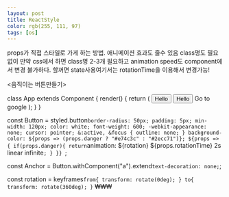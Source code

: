 ```yaml
---
layout: post
title: ReactStyle
color: rgb(255, 111, 97)
tags: [os]
---
```

props가 직접 스타일로 가게 하는 방법. 애니메이션 효과도 줄수 있음
class명도 필요 없이 만약 css에서 하면 class명 2-3개 필요하고 animation speed도 component에서 변경 불가하다. 할꺼면 state사용여기서는 rotationTime을 이용해서 변경가능!

<움직이는 버튼만들기>

class App extends Component {
    render() {
      return (
          <Component>
            <Button>Hello</Button>
            <Button danger rotationTime={5}>Hello</Button>
            <Anchor href="http://google.com">Go to google</Anchor>
          </Component>
      );
    }
}

const Button = styled.button`
    border-radius: 50px;
    padding: 5px;
    min-width: 120px;
    color: white;
    font-weight: 600;
    -webkit-appearance: none;
    cursor: pointer;
    &:active,
    &focus {
        outline: none;
    }
    background-color: ${props => (props.danger ? "#e74c3c" : "#2ecc71")};
    ${props => {
        if(props.danger){
            return `animation: ${rotation} ${props.rotationTime} 2s linear infinite`;
        }
    }}
`;

const Anchor = Button.withComponent("a").extend`
   text-decoration: none;
`;

const rotation = keyframes`
  from{
    transform: rotate(0deg);
  }
  to{
    transform: rotate(360deg);
  }
`
₩₩₩

